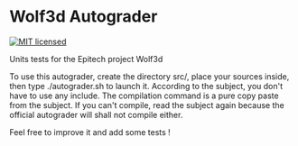 # Wolf3d Autograder
[![MIT licensed](https://img.shields.io/badge/license-MIT-blue.svg)](./LICENSE)

Units tests for the Epitech project Wolf3d

To use this autograder, create the directory src/, place your sources inside, then type ./autograder.sh to launch it.
According to the subject, you don't have to use any include. The compilation command is a pure copy paste from the subject. If you can't compile, read the subject again because the official autograder will shall not compile either.

Feel free to improve it and add some tests !
